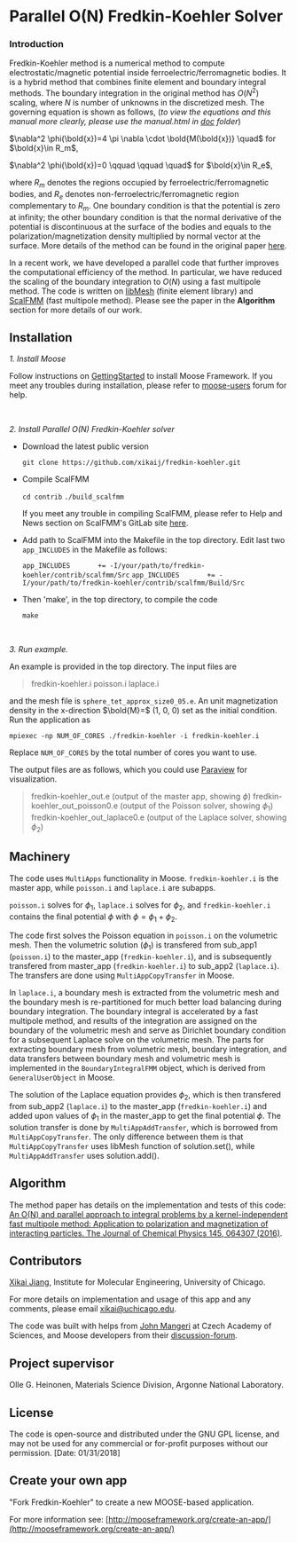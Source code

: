 ﻿# Parallel O(N) Fredkin-Koehler Solver

### Introduction

Fredkin-Koehler method is a numerical method to compute electrostatic/magnetic potential inside ferroelectric/ferromagnetic bodies. It is a hybrid method that combines finite element and boundary integral methods. The boundary integration in the original method has $O(N^2)$ scaling, where $N$ is number of unknowns in the discretized mesh. The governing equation is shown as follows, (*to view the equations and this manual more clearly, please use the manual.html in [doc](https://github.com/xikaij/fredkin-koehler/tree/master/doc) folder*)

$\nabla^2 \phi(\bold{x})=4 \pi \nabla \cdot \bold{M(\bold{x})} \quad$ for $\bold{x}\in R_m$,

$\nabla^2 \phi(\bold{x})=0 \qquad \qquad \quad$ for $\bold{x}\in R_e$,

where $R_m$ denotes the regions occupied by ferroelectric/ferromagnetic bodies, and $R_e$ denotes non-ferroelectric/ferromagnetic region complementary to $R_m$. One boundary condition is that the potential is zero at infinity; the other boundary condition is that the normal derivative of the potential is discontinuous at the surface of the bodies and equals to the polarization/magnetization density multiplied by normal vector at the surface. More details of the method can be found in the original paper [here](http://ieeexplore.ieee.org/document/106342/).

In a recent work, we have developed a parallel code that further improves the computational efficiency of the method. In particular, we have reduced the scaling of the boundary integration to $O(N)$ using a fast multipole method. The code is written on [libMesh](http://libmesh.github.io/) (finite element library) and [ScalFMM](https://gitlab.inria.fr/solverstack/ScalFMM) (fast multipole method). Please see the paper in the **Algorithm** section for more details of our work.


## Installation

*1. Install Moose*

Follow instructions on [GettingStarted](http://mooseframework.org/getting-started/) to install Moose Framework. If you meet any troubles during installation, please refer to [moose-users](https://groups.google.com/forum/#!forum/moose-users) forum for help.


<br>

*2. Install Parallel O(N) Fredkin-Koehler solver*

- Download the latest public version

    `git clone https://github.com/xikaij/fredkin-koehler.git`

- Compile ScalFMM

   `cd contrib`
   `./build_scalfmm`

    If you meet any trouble in compiling ScalFMM, please refer to Help and News section on ScalFMM's GitLab site [here](https://gitlab.inria.fr/solverstack/ScalFMM).

- Add path to ScalFMM into the Makefile in the top directory. Edit last two `app_INCLUDES` in the Makefile as follows:
 
    `app_INCLUDES       += -I/your/path/to/fredkin-koehler/contrib/scalfmm/Src`
    `app_INCLUDES       += -I/your/path/to/fredkin-koehler/contrib/scalfmm/Build/Src`

- Then 'make', in the top directory, to compile the code

   `make`


<br>

*3. Run example.*

An example is provided in the top directory. The input files are 

> fredkin-koehler.i
> poisson.i
> laplace.i

and the mesh file is `sphere_tet_approx_size0_05.e`. An unit magnetization density in the x-direction $\bold{M}=$ (1, 0, 0) set as the initial condition. Run the application as

`mpiexec -np NUM_OF_CORES ./fredkin-koehler -i fredkin-koehler.i`

Replace `NUM_OF_CORES` by the total number of cores you want to use.

The output files are as follows, which you could use [Paraview](https://www.paraview.org/) for visualization.

> fredkin-koehler_out.e      (output of the master app, showing $\phi$)
> fredkin-koehler_out_poisson0.e  (output of the Poisson solver, showing $\phi_1$)
> fredkin-koehler_out_laplace0.e  (output of the Laplace solver, showing $\phi_2$)

## Machinery

The code uses `MultiApps` functionality in Moose. `fredkin-koehler.i` is the master app, while `poisson.i` and `laplace.i` are subapps.

`poisson.i` solves for $\phi_1$, `laplace.i` solves for $\phi_2$, and `fredkin-koehler.i` contains the final potential $\phi$ with $\phi=\phi_1+\phi_2$.

The code first solves the Poisson equation in `poisson.i` on the volumetric mesh. Then the volumetric solution ($\phi_1$) is transfered from sub_app1 (`poisson.i`) to the master_app (`fredkin-koehler.i`), and is subsequently transfered from master_app (`fredkin-koehler.i`) to sub_app2 (`laplace.i`). The transfers are done using `MultiAppCopyTransfer` in Moose.

In `laplace.i`, a boundary mesh is extracted from the volumetric mesh and the boundary mesh is re-partitioned for much better load balancing during boundary integration. The boundary integral is accelerated by a fast multipole method, and results of the integration are assigned on the boundary of the volumetric mesh and serve as Dirichlet boundary condition for a subsequent Laplace solve on the volumetric mesh. The parts for extracting boundary mesh from volumetric mesh, boundary integration, and data transfers between boundary mesh and volumetric mesh is implemented in the `BoundaryIntegralFMM` object, which is derived from `GeneralUserObject` in Moose. 

The solution of the Laplace equation provides $\phi_2$, which is then transfered from sub_app2 (`laplace.i`) to the master_app (`fredkin-koehler.i`) and added upon values of $\phi_1$ in the master_app to get the final potential $\phi$. The solution transfer is done by `MultiAppAddTransfer`, which is borrowed from `MultiAppCopyTransfer`. The only difference between them is that `MultiAppCopyTransfer` uses libMesh function of solution.set(), while `MultiAppAddTransfer` uses solution.add().



## Algorithm

The method paper has details on the implementation and tests of this code: [An O(N) and parallel approach to integral problems by a kernel-independent fast multipole method: Application to polarization and magnetization of interacting particles. The Journal of Chemical Physics 145, 064307 (2016)](http://aip.scitation.org/doi/10.1063/1.4960436).



**Contributors**
-------------------------------------------

[Xikai Jiang](https://www.researchgate.net/profile/Xikai_Jiang), Institute for Molecular Engineering, University of Chicago.

For more details on implementation and usage of this app and any comments, please email xikai@uchicago.edu.

The code was built with helps from [John Mangeri](https://scholar.google.com/citations?user=0RiauUkAAAAJ&hl=en&oi=ao) at Czech Academy of Sciences, and Moose developers from their [discussion-forum](https://groups.google.com/forum/#!forum/moose-users).




**Project supervisor**
------
Olle G. Heinonen, Materials Science Division, Argonne National Laboratory.


**License**
-------------------------------------------
The code is open-source and distributed under the GNU GPL license, and may not be used for any commercial or for-profit purposes without our permission. [Date: 01/31/2018]



## Create your own app

"Fork Fredkin-Koehler" to create a new MOOSE-based application.

For more information see: [http://mooseframework.org/create-an-app/](http://mooseframework.org/create-an-app/)


